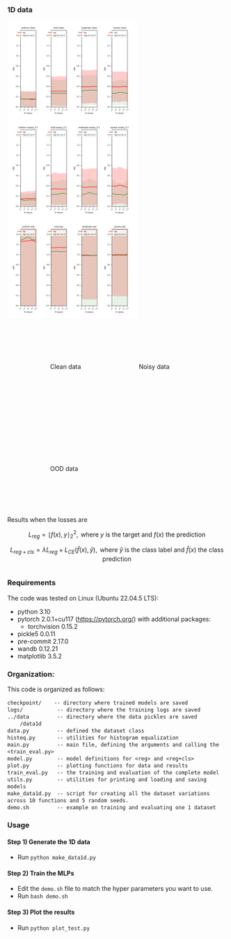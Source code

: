 ### 1D data
<div style="float:left; ">
    <img src='logs/clean/test_plot.png' alt='missing' style='width:300px;' />
    <img src='logs/noisey_0.1/test_plot.png' alt='missing' style='width:300px;' />
    <img src='logs/ood/test_plot.png' alt='missing' style='width:300px;' />
</div>

<div style="float:left; ">
    <span style='display:inline-block; width:200px; padding: 100px 0;'> &nbsp;&nbsp;&nbsp;&nbsp;&nbsp;&nbsp;&nbsp;&nbsp;&nbsp;&nbsp;&nbsp;&nbsp;&nbsp;&nbsp;&nbsp;&nbsp;&nbsp;&nbsp;&nbsp;&nbsp;&nbsp;&nbsp;&nbsp;&nbsp; Clean data &nbsp;&nbsp;&nbsp;&nbsp;&nbsp;&nbsp;&nbsp;&nbsp;&nbsp;&nbsp;&nbsp;&nbsp;&nbsp;&nbsp;&nbsp;&nbsp;&nbsp;&nbsp;&nbsp;&nbsp;&nbsp;&nbsp;&nbsp;&nbsp;&nbsp;&nbsp;&nbsp; </span>
    <span style='display:inline-block; width:200px; padding: 100px 0;'> &nbsp;&nbsp;&nbsp;&nbsp;&nbsp;&nbsp;&nbsp;&nbsp;&nbsp;&nbsp;&nbsp;&nbsp;&nbsp;&nbsp;&nbsp;&nbsp;&nbsp;&nbsp;&nbsp;&nbsp;&nbsp;&nbsp;&nbsp;&nbsp; Noisy data &nbsp;&nbsp;&nbsp;&nbsp;&nbsp;&nbsp;&nbsp;&nbsp;&nbsp;&nbsp;&nbsp;&nbsp;&nbsp;&nbsp;&nbsp;&nbsp;&nbsp;&nbsp;&nbsp;&nbsp;&nbsp;&nbsp;&nbsp;&nbsp;&nbsp;&nbsp;&nbsp; </span>
    <span style='display:inline-block; width:200px; padding: 100px 0'> &nbsp;&nbsp;&nbsp;&nbsp;&nbsp;&nbsp;&nbsp;&nbsp;&nbsp;&nbsp;&nbsp;&nbsp;&nbsp;&nbsp;&nbsp;&nbsp;&nbsp;&nbsp;&nbsp;&nbsp;&nbsp;&nbsp;&nbsp;&nbsp; OOD data </span>
</div>

Results when the losses are
```math
L_{reg} = \mid f(x), y \mid_{2}^{2},\text{ where }y\text{ is the target and }f(x)\text{ the prediction}
```
```math
L_{reg+cls} = \lambda L_{reg} + L_{CE} (\hat{f}(x), \hat{y}),\text{ where }\hat{y}\text{ is the class label and }\hat{f}(x)\text{ the class prediction}
```

<div style="clear:both;"></div>

### Requirements
The code was tested on Linux (Ubuntu 22.04.5 LTS):
- python 3.10
- pytorch 2.0.1+cu117 (https://pytorch.org/) with additional packages:
    - torchvision 0.15.2
- pickle5 0.0.11
- pre-commit 2.17.0
- wandb 0.12.21
- matplotlib 3.5.2

### Organization:

This code is organized as follows:
```
checkpoint/    -- directory where trained models are saved
logs/           -- directory where the training logs are saved
../data         -- directory where the data pickles are saved
    /data1d
data.py         -- defined the dataset class
histeq.py       -- utilities for histogram equalization
main.py         -- main file, defining the arguments and calling the <train_eval.py>
model.py        -- model definitions for <reg> and <reg+cls>
plot.py         -- plotting functions for data and results
train_eval.py   -- the training and evaluation of the complete model
utils.py        -- utilities for printing and loading and saving models
make_data1d.py  -- script for creating all the dataset variations across 10 functions and 5 random seeds.
demo.sh         -- example on training and evaluating one 1 dataset
```

### Usage
#### Step 1) Generate the 1D data
- Run ```python make_data1d.py```

#### Step 2) Train the MLPs
- Edit the ```demo.sh``` file to match the hyper parameters you want to use.
- Run ```bash demo.sh```

#### Step 3) Plot the results
- Run ```python plot_test.py```
